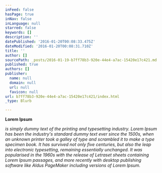 ```yaml
---
inFeed: false
hasPage: true
inNav: false
inLanguage: null
starred: false
keywords: []
description: ''
datePublished: '2016-01-20T00:08:33.475Z'
dateModified: '2016-01-20T00:08:31.710Z'
title: ''
author: []
sourcePath: _posts/2016-01-19-b7ff78b3-920e-44e4-a7ac-15420e17c421.md
published: true
authors: []
publisher:
  name: null
  domain: null
  url: null
  favicon: null
url: b7ff78b3-920e-44e4-a7ac-15420e17c421/index.html
_type: Blurb

---
```

**Lorem Ipsum**

_is simply dummy text of the printing and typesetting industry. Lorem Ipsum has been the industry's standard dummy text ever since the 1500s, when an unknown printer took a galley of type and scrambled it to make a type specimen book. It has survived not only five centuries, but also the leap into electronic typesetting, remaining essentially unchanged. It was popularised in the 1960s with the release of Letraset sheets containing Lorem Ipsum passages, and more recently with desktop publishing software like Aldus PageMaker including versions of Lorem Ipsum._